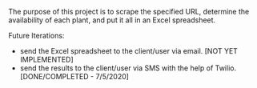 
The purpose of this project is to scrape the specified URL, determine the availability of each plant, and put it all in an Excel spreadsheet.


Future Iterations:
- send the Excel spreadsheet to the client/user via email. [NOT YET IMPLEMENTED]
- send the results to the client/user via SMS with the help of Twilio. [DONE/COMPLETED - 7/5/2020] 
